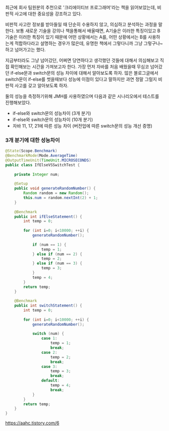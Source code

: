 
최근에 회사 팀원분의 추천으로 '크리에이티브 프로그래머'라는 책을 읽어보았는데, 비판적 사고에 대한 중요성을 강조하고 있다. 

비판적 사고란 정보를 받아들일 때 단순히 수용하지 않고, 의심하고 분석하는 과정을 말한다.
보통 새로운 기술을 강의나 책을통해서 배울때면, A기술은 이러한 특징이있고 B기술은 이러한 특징이 있기 때문에 어떤 상황에서는 A를, 어떤 상황에서는 B를 사용하는게 적합하다라고 설명하는 경우가 많은데, 유명한 책에서 그렇다니까 그냥 그렇구나~ 하고 넘어가고는 했다.

지금부터라도 그냥 넘어갔던, 어쩌면 당연하다고 생각했던 것들에 대해서 의심해보고 직접 확인해보는 시간을 가져보고자 한다.
가장 먼저 자바를 처음 배웠을때 무심코 넘어갔던 if-else문과 switch문의 성능 차이에 대해서 알아보도록 하자.  많은 블로그글에서 switch문이 if-else를 썻을때보다 성능에 이점이 있다고 말하지만 과연 정말 그럴지 비판적 사고를 갖고 알아보도록 하자.

둘의 성능을 측정하기위해 JMH를 사용하였으며 다음과 같은 시나리오에서 테스트를 진행해보았다.

- if-else와 switch문의 성능차이 (3개 분기)
- if-else와 switch문의 성능차이 (10개 분기)
- 자바 11, 17, 21에 따른 성능 차이 (버전업에 따른 switch문의 성능 개선 증명)
### 3개 분기에 대한 성능차이

```java
@State(Scope.Benchmark)  
@BenchmarkMode(Mode.AverageTime)  
@OutputTimeUnit(TimeUnit.MICROSECONDS)  
public class IfElseVSSwitchTest {  
  
    private Integer num;  
  
    @Setup  
    public void generateRandomNumber() {  
        Random random = new Random();  
        this.num = random.nextInt(2) + 1;  
    }  
  
    @Benchmark  
    public int ifElseStatement() {  
        int temp = 0;  
  
        for (int i=0; i<10000; ++i) {  
            generateRandomNumber();  
  
            if (num == 1) {  
                temp = 1;  
            } else if (num == 2) {  
                temp = 2;  
            } else if (num == 3) {  
                temp = 3;  
            }  
            temp = 4;  
        }  
        return temp;  
    }  
  
    @Benchmark  
    public int switchStatement() {  
        int temp = 0;  
  
        for (int i=0; i<10000; ++i) {  
            generateRandomNumber();  
  
            switch (num) {  
                case 1:  
                    temp = 1;  
                    break;  
                case 2:  
                    temp = 2;  
                    break;  
                case 3:  
                    temp = 3;  
                    break;  
                default:  
                    temp = 4;  
                    break;  
            }  
        }  
        return temp;  
    }  
}
```

https://aahc.tistory.com/6